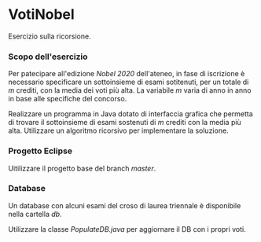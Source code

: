 # VotiNobel
Esercizio sulla ricorsione.

### Scopo dell'esercizio

Per patecipare all'edizione *Nobel 2020* dell'ateneo, in fase di iscrizione è necessario specificare un sottoinsieme di esami
sotitenuti, per un totale di *m* crediti, con la media dei voti più alta. La variabile *m* varia di anno in anno in base alle
specifiche del concorso.

Realizzare un programma in Java dotato di interfaccia grafica che permetta di trovare il sottoinsieme di esami sostenuti di *m*
crediti con la media più alta. Utilizzare un algoritmo ricorsivo per implementare la soluzione.

### Progetto Eclipse

Uitilizzare il progetto base del branch *master*.

### Database

Un database con alcuni esami del croso di laurea triennale è disponibile nella cartella *db*.

Utilizzare la classe *PopulateDB.java* per aggiornare il DB con i propri voti.
